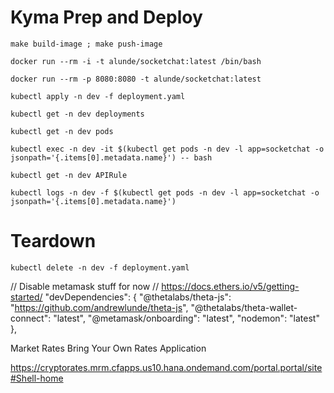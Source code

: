 # Kyma Prep and Deploy

```
make build-image ; make push-image

docker run --rm -i -t alunde/socketchat:latest /bin/bash

docker run --rm -p 8080:8080 -t alunde/socketchat:latest

kubectl apply -n dev -f deployment.yaml

kubectl get -n dev deployments

kubectl get -n dev pods

kubectl exec -n dev -it $(kubectl get pods -n dev -l app=socketchat -o jsonpath='{.items[0].metadata.name}') -- bash

kubectl get -n dev APIRule

kubectl logs -n dev -f $(kubectl get pods -n dev -l app=socketchat -o jsonpath='{.items[0].metadata.name}')

```

# Teardown
```
kubectl delete -n dev -f deployment.yaml
```

// Disable metamask stuff for now
// https://docs.ethers.io/v5/getting-started/
  "devDependencies": {
    "@thetalabs/theta-js": "https://github.com/andrewlunde/theta-js",
    "@thetalabs/theta-wallet-connect": "latest",
    "@metamask/onboarding": "latest",
    "nodemon": "latest"
  },


Market Rates Bring Your Own Rates Application

https://cryptorates.mrm.cfapps.us10.hana.ondemand.com/portal.portal/site#Shell-home

